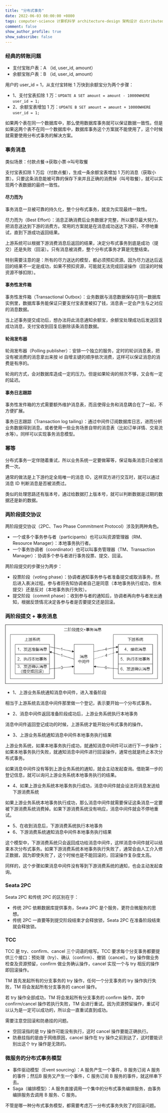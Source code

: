 ```yaml
---
title: "分布式事务"
date: 2022-06-03 08:00:00 +0800
tags: computer-science 计算机科学 architecture-design 架构设计 distributed-system 分布式系统 transaction 事务
comment: false
show_author_profile: true
show_subscribe: false
---
```


### 经典的转账问题

- 支付宝账户表：A （id, user_id, amount）
- 余额宝账户表：B （id, user_id, amount）

用户的 user_id = 1，从支付宝转帐 1 万快到余额宝分为两个步骤：

- 1、支付宝表扣除 1 万：`UPDATE A SET amount = amount - 10000WHERE user_id = 1;`
- 2、余额宝表增加 1 万：`UPDATE B SET amount = amount + 10000WHERE user_id = 1;`

如果两个表在同一个数据库中，那么使用数据库事务就可以保证数据一致性。但是如果这两个表不在同一个数据库中，数据库事务这个方案就不能使用了，这个时候就需要使用分布式事务的解决方案。

### 事务消息

类似场景：付款点餐->获取小票->叫号取餐

支付宝表扣除 1 万后（付款点餐），生成一条余额宝表增加 1 万的消息（获取小票）。只要这条消息能被可靠的保存下来并且正确的消费掉（叫号取餐），就可以实现两个表数据的最终一致性。

#### 尽力而为

事务消息一旦被可靠的持久化，整个分布式事务，就变为实现最终一致性。

尽力而为（Best Effort）：消息正确消费后业务数据才完整，所以要尽最大努力，把消息送达到下游的消费方。常用的方案就是在消息成功送达下游前，不停地重试，直到下游成功返回结果。

上游系统可以根据下游消费消息后返回的结果，决定分布式事务到底是成功（提交）还是失败（回滚）。只有消息被消费，整个分布式事务才算是完整结束。

特别需要注意的是：所有的尽力送达的模型，都必须预扣资源。因为尽力送达后返回的结果不一定是成功，如果不预扣资源，可能就无法完成回滚操作（回滚的时候资源不够扣除）。

#### 事务性发件箱

事务性发件箱（Transactional Outbox）：业务数据与消息数据保存在同一数据库实例里，数据库事务能保证只要支付宝表里被扣了钱，消息表一定会产生与之对应的消息数据。

当上述事务提交成功后，想办法将此消息通知余额宝，余额宝处理成功后发送回复成功消息，支付宝收到回复后删除该条消息数据。

#### 轮询发布器

轮询发布器（Polling publisher）：安排一个独立的服务，定时的轮训消息表，把没有被消费的消息拿出来按 id 自增主键的顺序依次消费，这样可以保证消息的消费是有序的。

轮询的方式，会对数据库造成一定的压力。但是如果轮询的频次不够，又会有一定的延迟。

#### 事务日志跟踪

事务性发件箱的方式需要额外维护消息表，而且使得业务和消息耦合在了一起，不方便扩展。

事务日志跟踪（Transaction log tailing）：通过中间件订阅数据库日志，进而分析业务数据得到消息。或者使用一些业务场景自带的消息表（比如订单详情、交易流水等）。同样可以实现事务消息模型。

### 幂等

分布式事务一定伴随着重试，所以业务系统一定要做幂等，保证每条消息只会被消费一次。

通常的做法是上下游约定全局唯一的消息 ID，这样双方进行交互时，就可以通过消息 ID 判断消息是否被消费过。

类似的处理思路还有版本号，通过给数据打上版本号，就可以判断数据是过期的数据还是新的数据。

### 两阶段提交协议

两阶段提交协议（2PC、Two Phase Commitment Protocol）涉及到两种角色。

- 一个或多个事务参与者（participants）也可以叫资源管理器（RM、Resource Manager）：本地事务执行者。
- 一个事务协调者（coordinator）也可以叫事务管理器（TM、Transaction Manager）：协调多个参与者进行事务投票、提交、回滚。

两阶段提交的步骤分为两步：

- 投票阶段（voting phase）：协调者通知事务参与者准备提交或取消事务，然后进入表决过程。参与者将告知协调者自己是同意（本地事务执行成功，但未提交）还是反对（本地事务执行失败）。
- 提交阶段（commit phase）：收到参与者的通知后，协调者再向参与者发出通知，根据反馈情况决定各参与者是否要提交还是回滚。

### 两阶段提交 + 事务消息

<div style="text-align: center; margin: 5px auto">
<img src="/image/computer-science/architecture-design/transaction-2pc-msg.drawio.png">
</div>

- 1、上游业务系统通知消息中间件，进入准备阶段

相当于上游系统去消息中间件那里做一个登记，表示要开始一个分布式事务。

- 2、消息中间件返回准备阶段成功后，上游业务系统执行本地事务

消息中间件返回登记成功的时候，上游系统才能开始分布式事务的操作。

- 3、上游业务系统通知消息中间件本地事务执行结果

上游业务系统，如果本地事务执行成功，就通知消息中间件可以进行下一步操作；如果本地事务执行失败，就通知消息中间件进行回滚操作，通常也就是终止本次分布式事务。

如果消息中间件没有等到上游业务系统的通知，就会主动发起查询。借助第一步的登记信息，就可以询问上游业务系统本地事务执行的结果。

- 4、如果上游业务系统本地事务执行成功，消息中间件就会设法将消息发送给下游消费系统

如果上游业务系统本地事务执行成功，那么消息中间件就需要保证这条消息一定要被下游消费系统消费掉。如果下游消费系统没有响应，消息中间件就会不停地重试。

- 5、在收到消息后，下游消费系统执行本地事务
- 6、下游消费系统通知消息中间件本地事务执行结果

这个模型中，下游消费系统只会返回成功给消息中间件，这样消息中间件就可以结束本次分布式事务。如果下游消费系统本地事务执行失败了，通常会由人工介入修正数据，因为即使失败了，这个时候也是不能回滚的，回滚操作复杂度太高。

同样的，这个步骤如果消息中间件没有等到下游消费系统的通知，也会主动发起查询。

### Seata 2PC

Seata 2PC 和传统 2PC 的区别在于：

- 传统 2PC 依赖数据库提供事务，Seata 2PC 是个服务，更符合微服务的思想。
- 传统 2PC 一直要等到提交阶段结束才会释放锁，Seata 2PC 在准备阶段结束就会释放锁。

### TCC

TCC 是 try、confirm、cancel 三个词语的缩写。TCC 要求每个分支事务都要提供三个接口：预处理（try）、确认（confirm）、撤销（cancel）。try 操作做业务检查及资源预留，confirm 做业务确认操作，cancel 实现一个与 try 相反的操作即回滚操作。

TM 首先发起所有的分支事务的 try 操作，任何一个分支事务的 try 操作执行失败，TM 将会发起所有分支事务的 cancel 操作。

若 try 操作全部成功，TM 将会发起所有分支事务的 confirm 操作，其中 confirm/cancel 操作若执行失败，TM 会进行重试。因为资源预留操作，重试可以认为是一定可以成功的，所以会一直重试直到成功。

需要注意空回滚和防悬挂的问题。

- 空回滚指的是 try 操作可能没有执行，这时 cancel 操作要能正确执行。
- 防悬挂指的是由于网络原因，cancel 操作在 try 操作之前到达了，这时要能识别出这个 try 操作是无效的。

### 微服务的分布式事务模型

- 事件驱动模型（Event sourcing）：A 服务产生一个事件，B 服务订阅 A 服务的事件；然后B 服务又产生一个事件，C 服务订阅 B 服务的事件，就这样串下去。
- Saga（编排模型）：A 服务直接调用一个集中的分布式事务编排服务，由事务编排服务去调用 B 服务、C 服务。

不管是哪一种分布式事务模型，都需要考虑万一分布式事务失败了的回滚问题。
